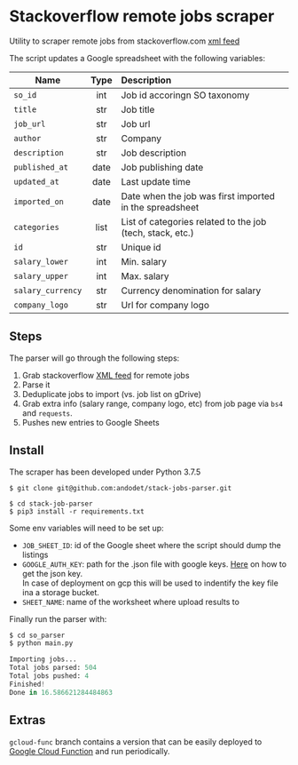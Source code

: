 # Stackoverflow remote jobs scraper

Utility to scraper remote jobs from stackoverflow.com [xml feed](""https://stackoverflowz.com/jobs/feed?"")

The script updates a Google spreadsheet with the following variables:

| Name        | Type | Description                                             |
| ------------|:----:|:--------------------------------------------------------|
|`so_id `     |int| Job id accoringn SO taxonomy                               |
|`title`      |str| Job title                                                  |
|`job_url`    |str| Job url                                                    |
|`author`     |str| Company                                                    |
|`description`|str| Job description                                            |
|`published_at`|date| Job publishing date                                      |
|`updated_at`|date| Last update time                                           |
|`imported_on`|date| Date when the job was first imported in the spreadsheet   |
|`categories`|list| List of categories related to the job (tech, stack, etc.)  |
|`id`        |str| Unique id                                                   |
|`salary_lower`|int| Min. salary                                               |
|`salary_upper`|int| Max. salary                                               |
|`salary_currency`|str| Currency denomination for salary                       |
|`company_logo`|str| Url for company logo     

## Steps

The parser will go through the following steps:

1. Grab stackoverflow [XML feed](https://stackoverflow.com/jobs/feed?r=true) for remote jobs
2. Parse it
3. Deduplicate jobs to import (vs. job list on gDrive)
4. Grab extra info (salary range, company logo, etc) from job page via `bs4` and `requests`.
5. Pushes new entries to Google Sheets

## Install

The scraper has been developed under Python 3.7.5
```
$ git clone git@github.com:andodet/stack-jobs-parser.git

$ cd stack-job-parser
$ pip3 install -r requirements.txt
```

Some env variables will need to be set up:

* `JOB_SHEET_ID`: id of the Google sheet where the script should dump the listings
* `GOOGLE_AUTH_KEY`: path for the .json file with google keys. [Here](https://www.twilio.com/blog/2017/02/an-easy-way-to-read-and-write-to-a-google-spreadsheet-in-python.html)
on how to get the json key.  
In case of deployment on gcp this will be used to indentify the key file ina a storage bucket.
* `SHEET_NAME`: name of the worksheet where upload results to

Finally run the parser with:
```python
$ cd so_parser
$ python main.py

Importing jobs...
Total jobs parsed: 504
Total jobs pushed: 4
Finished!
Done in 16.586621284484863
```

## Extras

`gcloud-func` branch contains a version that can be easily deployed to [Google Cloud Function](
https://cloud.google.com/functions/) and run periodically.